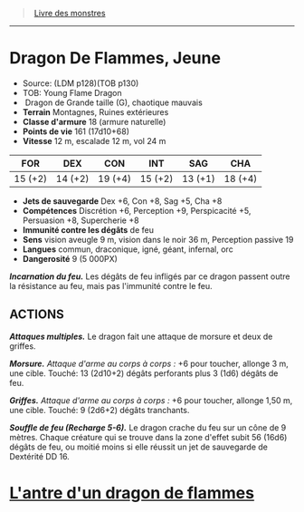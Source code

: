 ﻿> [Livre des monstres](tome_of_beasts.md)

---

# Dragon De Flammes, Jeune

- Source: (LDM p128)(TOB p130)
- TOB: Young Flame Dragon
-  Dragon de Grande taille (G), chaotique mauvais
- **Terrain** Montagnes, Ruines extérieures
- **Classe d'armure** 18 (armure naturelle)
- **Points de vie** 161 (17d10+68)
- **Vitesse** 12 m, escalade 12 m, vol 24 m

|FOR|DEX|CON|INT|SAG|CHA|
|---|---|---|---|---|---|
|15 (+2)|14 (+2)|19 (+4)|15 (+2)|13 (+1)|18 (+4)|

- **Jets de sauvegarde** Dex +6, Con +8, Sag +5, Cha +8
- **Compétences** Discrétion +6, Perception +9, Perspicacité +5, Persuasion +8, Supercherie +8
- **Immunité contre les dégâts** de feu
- **Sens** vision aveugle 9 m, vision dans le noir 36 m, Perception passive 19
- **Langues** commun, draconique, igné, géant, infernal, orc
- **Dangerosité** 9 (5 000PX)

**_Incarnation du feu._** Les dégâts de feu infligés par ce dragon passent outre la résistance au feu, mais pas l'immunité contre le feu.

## ACTIONS

**_Attaques multiples._** Le dragon fait une attaque de morsure et deux de griffes.

**_Morsure._** _Attaque d'arme au corps à corps :_ +6 pour toucher, allonge 3 m, une cible. Touché: 13 (2d10+2) dégâts perforants plus 3 (1d6) dégâts de feu.

**_Griffes._** _Attaque d'arme au corps à corps :_ +6 pour toucher, allonge 1,50 m, une cible. Touché: 9 (2d6+2) dégâts tranchants.

**_Souffle de feu (Recharge 5-6)._** Le dragon crache du feu sur un cône de 9 mètres. Chaque créature qui se trouve dans la zone d'effet subit 56 (16d6) dégâts de feu, ou moitié moins si elle réussit un jet de sauvegarde de Dextérité DD 16.

# [L'antre d'un dragon de flammes](tome_of_beasts_lantre_dun_dragon_de_flammes.md)

